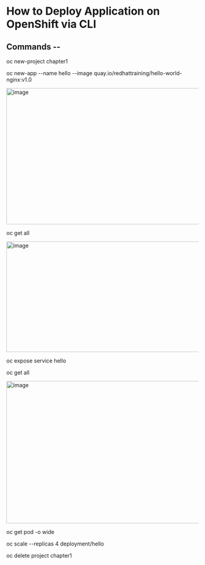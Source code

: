 # How to Deploy Application on OpenShift via CLI 

## Commands --  

oc new-project chapter1  

oc new-app --name hello --image quay.io/redhattraining/hello-world-nginx:v1.0  


<img width="832" height="357" alt="image" src="https://github.com/user-attachments/assets/b4bdde73-9e90-4edc-82a8-d2aaaa19c748" />

oc get all  

<img width="837" height="290" alt="image" src="https://github.com/user-attachments/assets/67291901-6f0c-41bf-aff0-3f6fcebfb1d1" />

oc expose service hello  

oc get all  


<img width="822" height="373" alt="image" src="https://github.com/user-attachments/assets/97caca60-5064-4de9-84e0-ad10640d15ec" />



oc get pod -o wide  

oc scale --replicas 4 deployment/hello  

oc delete project chapter1



